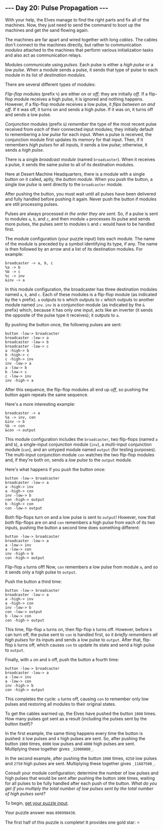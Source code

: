 ## \--- Day 20: Pulse Propagation ---

With your help, the Elves manage to find the right parts and fix all of the machines. Now, they just need to send the command to boot up the machines and get the sand flowing again.

The machines are far apart and wired together with long _cables_. The cables don't connect to the machines directly, but rather to communication _modules_ attached to the machines that perform various initialization tasks and also act as communication relays.

Modules communicate using _pulses_. Each pulse is either a _high pulse_ or a _low pulse_. When a module sends a pulse, it sends that type of pulse to each module in its list of _destination modules_.

There are several different types of modules:

_Flip-flop_ modules (prefix `%`) are either _on_ or _off_; they are initially _off_. If a flip-flop module receives a high pulse, it is ignored and nothing happens. However, if a flip-flop module receives a low pulse, it _flips between on and off_. If it was off, it turns on and sends a high pulse. If it was on, it turns off and sends a low pulse.

_Conjunction_ modules (prefix `&`) _remember_ the type of the most recent pulse received from _each_ of their connected input modules; they initially default to remembering a _low pulse_ for each input. When a pulse is received, the conjunction module first updates its memory for that input. Then, if it remembers _high pulses_ for all inputs, it sends a _low pulse_; otherwise, it sends a _high pulse_.

There is a single _broadcast module_ (named `broadcaster`). When it receives a pulse, it sends the same pulse to all of its destination modules.

Here at Desert Machine Headquarters, there is a module with a single button on it called, aptly, the _button module_. When you push the button, a single _low pulse_ is sent directly to the `broadcaster` module.

After pushing the button, you must wait until all pulses have been delivered and fully handled before pushing it again. Never push the button if modules are still processing pulses.

Pulses are always processed _in the order they are sent_. So, if a pulse is sent to modules `a`, `b`, and `c`, and then module `a` processes its pulse and sends more pulses, the pulses sent to modules `b` and `c` would have to be handled first.

The module configuration (your puzzle input) lists each module. The name of the module is preceded by a symbol identifying its type, if any. The name is then followed by an arrow and a list of its destination modules. For example:

```
broadcaster -> a, b, c
%a -> b
%b -> c
%c -> inv
&inv -> a
```

In this module configuration, the broadcaster has three destination modules named `a`, `b`, and `c`. Each of these modules is a flip-flop module (as indicated by the `%` prefix). `a` outputs to `b` which outputs to `c` which outputs to another module named `inv`. `inv` is a conjunction module (as indicated by the `&` prefix) which, because it has only one input, acts like an inverter (it sends the opposite of the pulse type it receives); it outputs to `a`.

By pushing the button once, the following pulses are sent:

```
button -low-> broadcaster
broadcaster -low-> a
broadcaster -low-> b
broadcaster -low-> c
a -high-> b
b -high-> c
c -high-> inv
inv -low-> a
a -low-> b
b -low-> c
c -low-> inv
inv -high-> a
```

After this sequence, the flip-flop modules all end up _off_, so pushing the button again repeats the same sequence.

Here's a more interesting example:

```
broadcaster -> a
%a -> inv, con
&inv -> b
%b -> con
&con -> output
```

This module configuration includes the `broadcaster`, two flip-flops (named `a` and `b`), a single-input conjunction module (`inv`), a multi-input conjunction module (`con`), and an untyped module named `output` (for testing purposes). The multi-input conjunction module `con` watches the two flip-flop modules and, if they're both on, sends a _low pulse_ to the `output` module.

Here's what happens if you push the button once:

```
button -low-> broadcaster
broadcaster -low-> a
a -high-> inv
a -high-> con
inv -low-> b
con -high-> output
b -high-> con
con -low-> output
```

Both flip-flops turn on and a low pulse is sent to `output`! However, now that both flip-flops are on and `con` remembers a high pulse from each of its two inputs, pushing the button a second time does something different:

```
button -low-> broadcaster
broadcaster -low-> a
a -low-> inv
a -low-> con
inv -high-> b
con -high-> output
```

Flip-flop `a` turns off! Now, `con` remembers a low pulse from module `a`, and so it sends only a high pulse to `output`.

Push the button a third time:

```
button -low-> broadcaster
broadcaster -low-> a
a -high-> inv
a -high-> con
inv -low-> b
con -low-> output
b -low-> con
con -high-> output
```

This time, flip-flop `a` turns on, then flip-flop `b` turns off. However, before `b` can turn off, the pulse sent to `con` is handled first, so it _briefly remembers all high pulses_ for its inputs and sends a low pulse to `output`. After that, flip-flop `b` turns off, which causes `con` to update its state and send a high pulse to `output`.

Finally, with `a` on and `b` off, push the button a fourth time:

```
button -low-> broadcaster
broadcaster -low-> a
a -low-> inv
a -low-> con
inv -high-> b
con -high-> output
```

This completes the cycle: `a` turns off, causing `con` to remember only low pulses and restoring all modules to their original states.

To get the cables warmed up, the Elves have pushed the button `1000` times. How many pulses got sent as a result (including the pulses sent by the button itself)?

In the first example, the same thing happens every time the button is pushed: `8` low pulses and `4` high pulses are sent. So, after pushing the button `1000` times, `8000` low pulses and `4000` high pulses are sent. Multiplying these together gives `_32000000_`.

In the second example, after pushing the button `1000` times, `4250` low pulses and `2750` high pulses are sent. Multiplying these together gives `_11687500_`.

Consult your module configuration; determine the number of low pulses and high pulses that would be sent after pushing the button `1000` times, waiting for all pulses to be fully handled after each push of the button. _What do you get if you multiply the total number of low pulses sent by the total number of high pulses sent?_

To begin, [get your puzzle input](https://adventofcode.com/2023/day/20/input).

Your puzzle answer was `896998430`.

The first half of this puzzle is complete! It provides one gold star: ⭐
